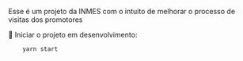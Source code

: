Esse é um projeto da INMES com o intuito de melhorar o processo de visitas dos promotores

🚀 Iniciar o projeto em desenvolvimento:

``` 
    yarn start
```